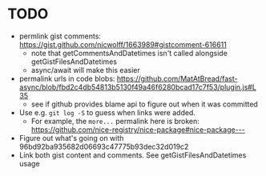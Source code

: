 TODO
====

* permlink gist comments: https://gist.github.com/nicwolff/1663989#gistcomment-616611
  * note that getCommentsAndDatetimes isn't called alongside getGistFilesAndDatetimes
  * async/await will make this easier
* permalink urls in code blobs: https://github.com/MatAtBread/fast-async/blob/fbd2c4db54813b5130f49a46f6280bcad17c7f53/plugin.js#L35
  * see if github provides blame api to figure out when it was committed
* Use e.g. `git log -S` to guess when links were added.
  * For example, the `more...` permalink here is broken: https://github.com/nice-registry/nice-package#nice-package---
* Figure out what's going on with 96bd92ba935682d06693c47775b93dec32d019c2
* Link both gist content and comments. See getGistFilesAndDatetimes usage
